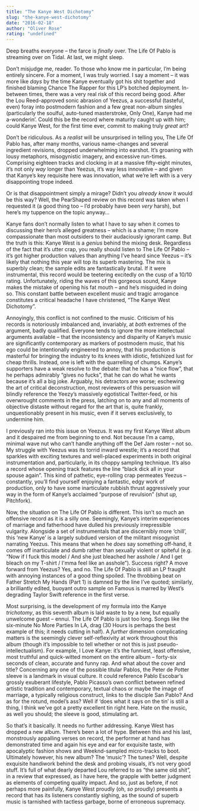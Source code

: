 ```yaml
---
title: "The Kanye West Dichotomy"
slug: "the-kanye-west-dichotomy"
date: "2016-02-18"
author: "Oliver Rose"
rating: "undefined"
---
```


Deep breaths everyone – the farce is _finally_ over. The Life Of Pablo is streaming over on Tidal. At last, we might sleep.

Don’t misjudge me, reader. To those who know me in particular, I’m being entirely sincere. For a moment, I was truly worried. I say a moment – it was more like _days_ by the time Kanye eventually got his shit together and finished blaming Chance The Rapper for this LP’s botched deployment. In-between times, there was a very real risk of this record being good. After the Lou Reed-approved sonic abrasion of Yeezus, a successful (tasteful, even) foray into postmodern fashion and a few great non-album singles (particularly the soulful, auto-tuned masterstroke, Only One), Kanye had me a-wonderin’. Could this be the record where maturity caught up with him; could Kanye West, for the first time ever, commit to making truly _great_ art?

Don’t be ridiculous. As a _realist_ will be unsurprised in telling you, The Life Of Pablo has, after many months, various name-changes and several ingredient revisions, dropped underwhelming into earshot. It’s groaning with lousy metaphors, misogynistic imagery, and excessive run-times. Comprising eighteen tracks and clocking in at a massive fifty-eight minutes, it’s not only _way_ longer than Yeezus, it’s way less innovative – and given that Kanye’s key requisite here was innovation, what we’re left with is a very disappointing trope indeed.

Or is that disappointment simply a mirage? Didn’t you _already know_ it would be this way? Well, the PearShaped review on this record was taken when I requested it (a good thing too – I’d probably have been _very_ harsh), but here’s my tuppence on the topic anyway…

Kanye fans don’t normally listen to what I have to say when it comes to discussing their hero’s alleged greatness – which is a shame; I’m more compassionate than most outsiders to their audaciously ignorant camp. But the truth is this: Kanye West is a _genius_ behind the mixing desk. Regardless of the fact that it’s utter crap, you really should listen to The Life Of Pablo – it’s got higher production values than anything I’ve heard since Yeezus _–_ it’s likely that nothing this year will top its superb mastering. The mix is superbly clean; the sample edits are fantastically brutal. If it were instrumental, this record would be teetering excitedly on the cusp of a 10/10 rating. Unfortunately, riding the waves of this gorgeous sound, Kanye makes the mistake of opening his fat mouth – and he’s misguided in doing so. This constant battle between excellent music and tragic arrogance constitutes a critical headache I have christened, “The Kanye West Dichotomy”.

Annoyingly, this conflict is not confined to the music. Criticism of his records is notoriously imbalanced and, invariably, at _both_ extremes of the argument, badly qualified. Everyone tends to ignore the more intellectual arguments available – that the inconsistency and disparity of Kanye’s music are significantly contemporary as markers of postmodern music, that his ego could be intentionally engineered to annoy, that his production is masterful for bringing the industry to its knees with idiotic, fetishized lust for cheap thrills. Instead, one is left with the quarrelling of chumps. Kanye’s supporters have a weak resolve to the debate: that he has a “nice flow”, that he perhaps admirably “gives no fucks”, that he can do what he wants because it’s all a big joke. Arguably, his detractors are worse; eschewing the art of critical deconstruction, most reviewers of this persuasion will blindly reference the Yeezy’s massively egotistical Twitter-feed, or his overwrought comments in the press, latching on to any and all moments of objective distaste without regard for the art that is, quite frankly, unquestionably present in his music, even if it serves exclusively, to undermine him.

I previously ran into this issue on Yeezus. It was my first Kanye West album and it despaired me from beginning to end. Not because I’m a camp, minimal wave nut who can’t handle anything off the Def Jam roster – not so. My struggle with Yeezus was its torrid inward wrestle; it’s a record that sparkles with exciting textures and well-placed experiments in both original instrumentation and, particularly, in its choppy sampling technique. It’s also a record whose opening track features the line “black dick all in your spouse again”. This kind of pathetic, eye-rolling crap permeates Yeezus – constantly, you’ll find yourself enjoying a fantastic, edgy work of production, only to have some inarticulate rubbish thrust aggressively your way in the form of Kanye’s acclaimed “purpose of revulsion” (shut _up,_ Pitchfork).

Now, the situation on The Life Of Pablo is different. This isn’t so much an offensive record as it is a silly one. Seemingly, Kanye’s interim experiences of marriage and fatherhood have dulled his previously irrepressible vulgarity. Alongside a set of instrumentals that are discernibly more ‘chill’, this ‘new Kanye’ is a largely subdued version of the militant misogynist narrating Yeezus. This means that when he _does_ say something off-hand, it comes off inarticulate and dumb rather than sexually violent or spiteful (e.g. “Now if I fuck this model / And she just bleached her asshole / And I get bleach on my T-shirt / I'mma feel like an asshole”). Success right? A move forward from Yeezus? Yes, and no. The Life Of Pablo is still an LP fraught with annoying instances of a good thing spoiled. The throbbing beat on Father Stretch My Hands (Part 1) is damned by the line I’ve quoted; similarly, a brilliantly edited, buoyant outro sample on Famous is marred by West’s degrading Taylor Swift reference in the first verse.

Most surprising, is the development of my formula into the Kanye _trichotomy_, as this seventh album is laid waste to by a new, but equally unwelcome guest – ennui. The Life Of Pablo is just too long. Songs like the six-minute No More Parties In LA, drag (30 Hours is perhaps the best example of this; it needs cutting in half). A _further_ dimension complicating matters is the seemingly clever self-reflexivity at work throughout this album (though it’s impossible to tell whether or not this is just pseudo-intellectualism). For example, I Love Kanye: it’s the funniest, least offensive, most truthful and quick-witted moment on the entire album – forty-six seconds of clean, accurate and funny rap. And what about the cover and title? Concerning any one of the possible titular Pablos, the Peter de Potter sleeve is a landmark in visual culture. It could reference Pablo Escobar’s grossly exuberant lifestyle, Pablo Picasso’s own conflict between refined artistic tradition and contemporary, textual chaos or maybe the image of marriage, a typically religious construct, links to the disciple San Pablo? And as for the rotund, model’s ass? Well if ‘does what it says on the tin’ is still a thing, I think we’ve got a pretty excellent tin right here. Hate on the music, as well you should; the sleeve is good, stimulating art.

So that’s it basically. It needs no further addressing. Kanye West has dropped a new album. There’s been a lot of hype. Between this and his last, monstrously appalling verses on record, the performer at hand has demonstrated time and again his eye and ear for exquisite taste, with apocalyptic fashion shows and Weeknd-sampled micro-tracks to boot. Ultimately however, his new album? The ‘music’? The tunes? Well, despite exquisite handiwork behind the desk and probing visuals, it’s not very good stuff. It’s full of what dearly departed Lou referred to as “the same old shit”, in a review that expressed, as I have here, the grapple with better judgment as elements of competing quality impact. And so, just as before, if not perhaps more painfully, Kanye West proudly (oh, _so_ proudly) presents a record that has its listeners constantly sighing, as the sound of superb music is tarnished with tactless garbage, borne of erroneous supremacy.
